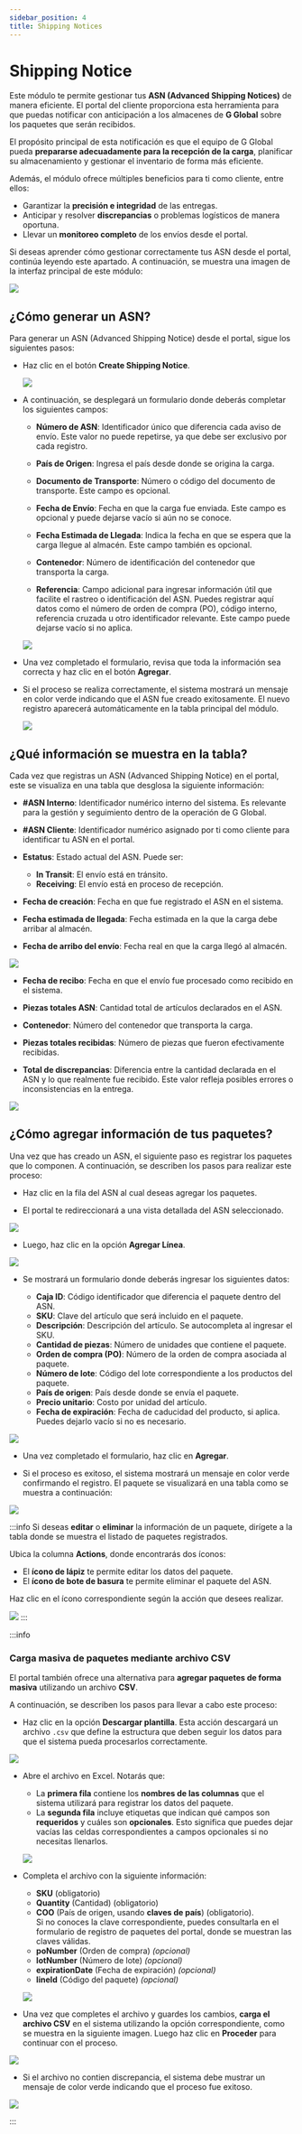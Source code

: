 ```yaml
---
sidebar_position: 4
title: Shipping Notices
---
```


# Shipping Notice

Este módulo te permite gestionar tus **ASN (Advanced Shipping Notices)** de manera eficiente. El portal del cliente proporciona esta herramienta para que puedas notificar con anticipación a los almacenes de **G Global** sobre los paquetes que serán recibidos.

El propósito principal de esta notificación es que el equipo de G Global pueda **prepararse adecuadamente para la recepción de la carga**, planificar su almacenamiento y gestionar el inventario de forma más eficiente. 

Además, el módulo ofrece múltiples beneficios para ti como cliente, entre ellos:

- Garantizar la **precisión e integridad** de las entregas.
- Anticipar y resolver **discrepancias** o problemas logísticos de manera oportuna.
- Llevar un **monitoreo completo** de los envíos desde el portal.

Si deseas aprender cómo gestionar correctamente tus ASN desde el portal, continúa leyendo este apartado. A continuación, se muestra una imagen de la interfaz principal de este módulo:

![](/img/upload/SNCp1-2025-13-16.png)

## ¿Cómo generar un ASN?

Para generar un ASN (Advanced Shipping Notice) desde el portal, sigue los siguientes pasos:

- Haz clic en el botón **Create Shipping Notice**.

  ![](/img/upload/SNCp2-2025-13-16.png)

- A continuación, se desplegará un formulario donde deberás completar los siguientes campos:

  - **Número de ASN**: Identificador único que diferencia cada aviso de envío. Este valor no puede repetirse, ya que debe ser exclusivo por cada registro.

  - **País de Origen**: Ingresa el país desde donde se origina la carga.

  - **Documento de Transporte**: Número o código del documento de transporte. Este campo es opcional.

  - **Fecha de Envío**: Fecha en que la carga fue enviada. Este campo es opcional y puede dejarse vacío si aún no se conoce.

  - **Fecha Estimada de Llegada**: Indica la fecha en que se espera que la carga llegue al almacén. Este campo también es opcional.

  - **Contenedor**: Número de identificación del contenedor que transporta la carga.

  - **Referencia**: Campo adicional para ingresar información útil que facilite el rastreo o identificación del ASN. Puedes registrar aquí datos como el número de orden de compra (PO), código interno, referencia cruzada u otro identificador relevante. Este campo puede dejarse vacío si no aplica.

  ![](/img/upload/SNCp3-2025-13-16.png)

- Una vez completado el formulario, revisa que toda la información sea correcta y haz clic en el botón **Agregar**.

- Si el proceso se realiza correctamente, el sistema mostrará un mensaje en color verde indicando que el ASN fue creado exitosamente. El nuevo registro aparecerá automáticamente en la tabla principal del módulo.

  ![](/img/upload/SNCp4-2025-13-16.png)

## ¿Qué información se muestra en la tabla?

Cada vez que registras un ASN (Advanced Shipping Notice) en el portal, este se visualiza en una tabla que desglosa la siguiente información:

- **#ASN Interno**: Identificador numérico interno del sistema. Es relevante para la gestión y seguimiento dentro de la operación de G Global.

- **#ASN Cliente**: Identificador numérico asignado por ti como cliente para identificar tu ASN en el portal.

- **Estatus**: Estado actual del ASN. Puede ser:
  - **In Transit**: El envío está en tránsito.
  - **Receiving**: El envío está en proceso de recepción.

- **Fecha de creación**: Fecha en que fue registrado el ASN en el sistema.

- **Fecha estimada de llegada**: Fecha estimada en la que la carga debe arribar al almacén.

- **Fecha de arribo del envío**: Fecha real en que la carga llegó al almacén.

 ![](/img/upload/SNCp5-2025-13-16.png)

- **Fecha de recibo**: Fecha en que el envío fue procesado como recibido en el sistema.

- **Piezas totales ASN**: Cantidad total de artículos declarados en el ASN.

- **Contenedor**: Número del contenedor que transporta la carga.

- **Piezas totales recibidas**: Número de piezas que fueron efectivamente recibidas.

- **Total de discrepancias**: Diferencia entre la cantidad declarada en el ASN y lo que realmente fue recibido. Este valor refleja posibles errores o inconsistencias en la entrega.

![](/img/upload/SNCp6-2025-13-16.png)


## ¿Cómo agregar información de tus paquetes?

Una vez que has creado un ASN, el siguiente paso es registrar los paquetes que lo componen. A continuación, se describen los pasos para realizar este proceso:

- Haz clic en la fila del ASN al cual deseas agregar los paquetes.

- El portal te redireccionará a una vista detallada del ASN seleccionado.

![](/img/upload/SNCp9-2025-13-16.png)

- Luego, haz clic en la opción **Agregar Línea**.

![](/img/upload/SNCp10-2025-13-16.png)

- Se mostrará un formulario donde deberás ingresar los siguientes datos:

  - **Caja ID**: Código identificador que diferencia el paquete dentro del ASN.
  - **SKU**: Clave del artículo que será incluido en el paquete.
  - **Descripción**: Descripción del artículo. Se autocompleta al ingresar el SKU.
  - **Cantidad de piezas**: Número de unidades que contiene el paquete.
  - **Orden de compra (PO)**: Número de la orden de compra asociada al paquete.
  - **Número de lote**: Código del lote correspondiente a los productos del paquete.
  - **País de origen**: País desde donde se envía el paquete.
  - **Precio unitario**: Costo por unidad del artículo.
  - **Fecha de expiración**: Fecha de caducidad del producto, si aplica. Puedes dejarlo vacío si no es necesario.

![](/img/upload/SNCp7-2025-13-16.png)

- Una vez completado el formulario, haz clic en **Agregar**.

- Si el proceso es exitoso, el sistema mostrará un mensaje en color verde confirmando el registro. El paquete se visualizará en una tabla como se muestra a continuación:

![](/img/upload/SNCp8-2025-13-16.png)

:::info
Si deseas **editar** o **eliminar** la información de un paquete, dirígete a la tabla donde se muestra el listado de paquetes registrados.

Ubica la columna **Actions**, donde encontrarás dos íconos:

- El **ícono de lápiz** te permite editar los datos del paquete.
- El **ícono de bote de basura** te permite eliminar el paquete del ASN.

Haz clic en el ícono correspondiente según la acción que desees realizar.

![](/img/upload/SNCp11-2025-13-16.png)
:::

:::info 
### Carga masiva de paquetes mediante archivo CSV

El portal también ofrece una alternativa para **agregar paquetes de forma masiva** utilizando un archivo **CSV**.

A continuación, se describen los pasos para llevar a cabo este proceso:

- Haz clic en la opción **Descargar plantilla**. Esta acción descargará un archivo `.csv` que define la estructura que deben seguir los datos para que el sistema pueda procesarlos correctamente.

![](/img/upload/SNCp12-2025-13-16.png)


- Abre el archivo en Excel. Notarás que:
  - La **primera fila** contiene los **nombres de las columnas** que el sistema utilizará para registrar los datos del paquete.
  - La **segunda fila** incluye etiquetas que indican qué campos son **requeridos** y cuáles son **opcionales**. Esto significa que puedes dejar vacías las celdas correspondientes a campos opcionales si no necesitas llenarlos.

  ![](/img/upload/SNCp13-2025-13-16.png)

- Completa el archivo con la siguiente información:
  - **SKU** (obligatorio)
  - **Quantity** (Cantidad) (obligatorio)
  - **COO** (País de origen, usando **claves de país**) (obligatorio).  
    Si no conoces la clave correspondiente, puedes consultarla en el formulario de registro de paquetes del portal, donde se muestran las claves válidas.
  - **poNumber** (Orden de compra) *(opcional)*
  - **lotNumber** (Número de lote) *(opcional)*
  - **expirationDate** (Fecha de expiración) *(opcional)*
  - **lineId** (Código del paquete) *(opcional)*

  ![](/img/upload/SNCp14-2025-13-16.png)

- Una vez que completes el archivo y guardes los cambios, **carga el archivo CSV** en el sistema utilizando la opción correspondiente, como se muestra en la siguiente imagen. Luego haz clic en **Proceder** para continuar con el proceso.

![](/img/upload/SNCp12-2025-13-16.png)

- Si el archivo no contien discrepancia, el sistema debe mustrar un mensaje de color verde indicando que el proceso fue exitoso.


![](/img/upload/SNCp15-2025-13-16.png)

:::